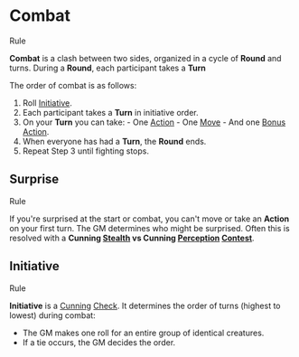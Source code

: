 # Combat

Rule

**Combat** is a clash between two sides, organized in a cycle of **Round** and turns. During a **Round**, each participant takes a **Turn**

The order of combat is as follows:

  1. Roll [Initiative](pages/combat/index.md#initiative).
  2. Each participant takes a **Turn** in initiative order.
  3. On your **Turn** you can take:
    - One [Action](pages/combat/actions.md)
    - One [Move](pages/combat/moves.md)
    - And one [Bonus Action](pages/combat/bonus-actions.md).
  4. When everyone has had a **Turn**, the **Round** ends.
  5. Repeat Step 3 until fighting stops.

## Surprise

Rule

If you're surprised at the start or combat, you can't move or take an **Action** on your first turn. The GM determines who might be surprised. Often this is resolved with a **Cunning [Stealth](pages/characters/skills.md#stealth) vs Cunning [Perception](pages/characters/skills.md#perception) [Contest](pages/rules/rolling/contests.md)**.

## Initiative

Rule

**Initiative** is a [Cunning](pages/characters/attributes.md?id=cunning) [Check](pages/rules/rolling/checks.md). It determines the order of turns (highest to lowest) during combat:

 + The GM makes one roll for an entire group of identical creatures.
 + If a tie occurs, the GM decides the order.
